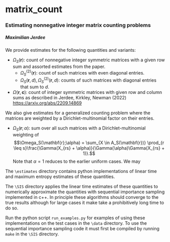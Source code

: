 # matrix_count

### Estimating nonnegative integer matrix counting problems

##### Maximilian Jerdee

We provide estimates for the following quantities and variants:

- $\Omega_S(\mathbf{r})$: count of nonnegative integer symmetric matrices with a given row sum and assorted estimates from the paper.
    - $\Omega_S^{(2)}(\mathbf{r})$: count of such matrices with even diagonal entries.
    - $\Omega_S(\mathbf{r},d), \Omega_S^{(2)}(\mathbf{r},d)$: counts of such matrices with diagonal entries that sum to $d$.
- $\Omega(\mathbf{r},\mathbf{c})$: count of integer symmetric matrices with given row and column sums as described in Jerdee, Kirkley, Newman (2022) https://arxiv.org/abs/2209.14869

We also give estimates for a generalized counting problem where the matrices are weighted by a Dirichlet-multinomial factor on their entries. 
- $\Omega_S(\mathbf{r};\alpha)$: sum over all such matrices with a Dirichlet-multinomial weighting of $$\Omega_S(\mathbf{r};\alpha) = \sum_{X \in A_S(\mathbf{r})} \prod_{r \leq s}\frac{\Gamma(X_{rs} + \alpha)}{\Gamma(\alpha)\Gamma(X_{rs} + 1)}.$$
    Note that $\alpha = 1$ reduces to the earlier uniform cases. We may 

The `\estimates` directory contains python implementations of linear time and maximum entropy estimates of these quantities. 

The `\SIS` directory applies the linear time estimates of these quantities to numerically approximate the quantities with sequential importance sampling implemented in c++. In principle these algorithms should converge to the true results although for large cases it make take a prohibitively long time to do so. 

Run the python script `run_examples.py` for examples of using these implementations on the test cases in the `\data` directory. To use the sequential importance sampling code it must first be compiled by running `make` in the `\SIS` directory. 
